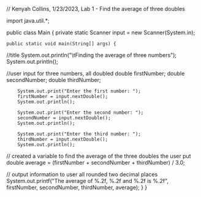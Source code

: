 // Kenyah Collins, 1/23/2023, Lab 1 - Find the average of three doubles

import java.util.*;

public class Main {
    private static Scanner input = new Scanner(System.in);

    public static void main(String[] args) {
//title
        System.out.println("\tFinding the average of three numbers");
        System.out.println();

//user input for three numbers, all doubled
        double firstNumber;
        double secondNumber;
        double thirdNumber;

        System.out.print("Enter the first number: ");
        firstNumber = input.nextDouble();
        System.out.println();

        System.out.print("Enter the second number: ");
        secondNumber = input.nextDouble();
        System.out.println();

        System.out.print("Enter the third number: ");
        thirdNumber = input.nextDouble();
        System.out.println();

// created a variable to find the average of the three doubles the user put
        double average = (firstNumber + secondNumber + thirdNumber) / 3.0;

// output information to user all rounded two decimal places
    System.out.printf("The average of %.2f, %.2f and %.2f is %.2f", firstNumber, secondNumber, thirdNumber, average);
    }
}
